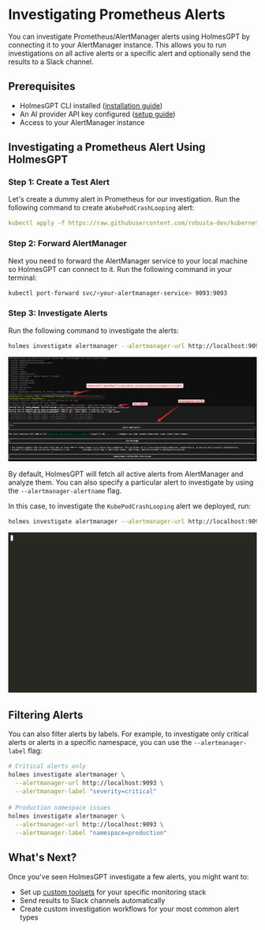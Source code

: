 # Investigating Prometheus Alerts

You can investigate Prometheus/AlertManager alerts using HolmesGPT by connecting it to your AlertManager instance. This allows you to run investigations on all active alerts or a specific alert and optionally send the results to a Slack channel.

## Prerequisites

- HolmesGPT CLI installed ([installation guide](../installation/cli-installation.md))
- An AI provider API key configured ([setup guide](../ai-providers/index.md))
- Access to your AlertManager instance

## Investigating a Prometheus Alert Using HolmesGPT


### Step 1: Create a Test Alert

Let's create a dummy alert in Prometheus for our investigation. Run the following command to create a`KubePodCrashLooping` alert:

```yaml
kubectl apply -f https://raw.githubusercontent.com/robusta-dev/kubernetes-demos/main/crashpod/broken.yaml
```

### Step 2: Forward AlertManager

Next you need to forward the AlertManager service to your local machine so HolmesGPT can connect to it. Run the following command in your terminal:

```bash
kubectl port-forward svc/<your-alertmanager-service> 9093:9093
```

### Step 3: Investigate Alerts

Run the following command to investigate the alerts:

```bash
holmes investigate alertmanager --alertmanager-url http://localhost:9093
```
![AlertManager Alert Investigation](../assets/alertmanager-all-alert-investigation.png)

By default, HolmesGPT will fetch all active alerts from AlertManager and analyze them. You can also specify a particular alert to investigate by using the `--alertmanager-alertname` flag.

In this case, to investigate the `KubePodCrashLooping` alert we deployed, run:

```bash
holmes investigate alertmanager --alertmanager-url http://localhost:9093 --alertmanager-alertname "KubePodCrashLooping"
```

![Single Alert Investigation](../assets/alertmanager-single-alert-investigation.gif)



## Filtering Alerts

You can also filter alerts by labels. For example, to investigate only critical alerts or alerts in a specific namespace, you can use the `--alertmanager-label` flag:

```bash
# Critical alerts only
holmes investigate alertmanager \
  --alertmanager-url http://localhost:9093 \
  --alertmanager-label "severity=critical"

# Production namespace issues
holmes investigate alertmanager \
  --alertmanager-url http://localhost:9093 \
  --alertmanager-label "namespace=production"
```


## What's Next?

Once you've seen HolmesGPT investigate a few alerts, you might want to:

- Set up [custom toolsets](../data-sources/custom-toolsets.md) for your specific monitoring stack
- Send results to Slack channels automatically
- Create custom investigation workflows for your most common alert types
